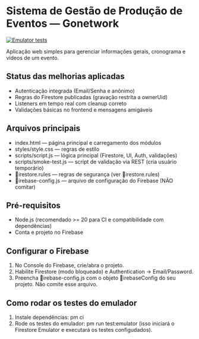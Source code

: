 # Sistema de Gestão de Produção de Eventos — Gonetwork

[![Emulator tests](https://github.com/drrdanilosa/evento-producao/actions/workflows/emulator-tests.yml/badge.svg)](https://github.com/drrdanilosa/evento-producao/actions/workflows/emulator-tests.yml)

Aplicação web simples para gerenciar informações gerais, cronograma e vídeos de um evento.

## Status das melhorias aplicadas

- Autenticação integrada (Email/Senha e anônimo)
- Regras do Firestore publicadas (gravação restrita a ownerUid)
- Listeners em tempo real com cleanup correto
- Validações básicas no frontend e mensagens amigáveis

## Arquivos principais

- index.html — página principal e carregamento dos módulos
- styles/style.css — regras de estilo
- scripts/script.js — lógica principal (Firestore, UI, Auth, validações)
- scripts/smoke-test.js — script de validação via REST (cria usuário temporário)
- irestore.rules — regras de segurança (ver irestore.rules)
- irebase-config.js — arquivo de configuração do Firebase (NÃO comitar)

## Pré-requisitos

- Node.js (recomendado >= 20 para CI e compatibilidade com dependências)
- Conta e projeto no Firebase

## Configurar o Firebase

1. No Console do Firebase, crie/abra o projeto.
2. Habilite Firestore (modo bloqueado) e Authentication → Email/Password.
3. Preencha irebase-config.js com o objeto irebaseConfig do seu projeto. Não comite esse arquivo.

## Como rodar os testes do emulador

1. Instale dependências: 
pm ci
2. Rode os testes do emulador: 
pm run test:emulator (isso iniciará o Firestore Emulator e executará os testes configudados).

